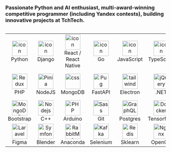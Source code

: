 ### Passionate Python and AI enthusiast, multi-award-winning competitive programmer (including Yandex contests), building innovative projects at TchTech.

<div style="display: flex; align-items: flex-start">
<table>
  <tr>
    <td align="center" width="126">
        <img src="https://techstack-generator.vercel.app/python-icon.svg" alt="icon" width="48" height="48" />
      <br>Python
    </td>
    <td align="center" width="126">
        <img src="https://techstack-generator.vercel.app/django-icon.svg" alt="icon" width="48" height="48" />
      <br>Django
    </td>
    <td align="center" width="126">
        <img src="https://skillicons.dev/icons?i=react" alt="icon" width="48" height="48" />
      <br>React / React Native
    </td>
    <td align="center" width="126">
                <img src="https://skillicons.dev/icons?i=go" alt="icon" width="48" height="48" />
      <br>Go
    </td>
    <td align="center" width="96">
        <img src="https://skillicons.dev/icons?i=js" alt="icon" width="48" height="48" />
      <br>JavaScript
    </td>
    <td align="center" width="96">
        <img src="https://skillicons.dev/icons?i=ts" alt="icon" width="48" height="48" />
      <br>TypeScript
    </td>
    <td align="center" width="96">
        <img src="https://skillicons.dev/icons?i=godot" alt="icon" width="48" height="48" />
      <br>Godot
    </td>
    <td align="center" width="96">
        <img src="https://skillicons.dev/icons?i=html" alt="icon" width="48" height="48" />
      <br>HTML
    </td>
  </tr>
  <tr>
    <td align="center"  width="96">
        <img src="https://skillicons.dev/icons?i=php" width="48" height="48" alt="Redux" />
      <br>PHP
    </td>
    <td align="center"  width="96">
        <img src="https://skillicons.dev/icons?i=nodejs" width="48" height="48" alt="Pinia" />
      <br>NodeJS
    </td>
    <td align="center" width="96">
        <img src="https://skillicons.dev/icons?i=mongodb" width="48" height="48" alt="css" />
      <br>MongoDB
    </td>
    <td align="center" width="96">
        <img src="https://skillicons.dev/icons?i=fastapi" width="48" height="48" alt="Pug" />
      <br>FastAPI
    </td>
    <td align="center" width="96">
        <img src="https://skillicons.dev/icons?i=electron" width="48" height="48" alt="tailwind" />
      <br>Electron
    </td>
    <td align="center" width="96">
        <img src="https://skillicons.dev/icons?i=dotnet" width="48" height="48" alt="jQuery" />
      <br>.NET
    </td>
    <td align="center" width="96">
        <img src="https://skillicons.dev/icons?i=discord" width="48" height="48" alt="gulp" />
      <br>Dicord bots
    </td>
    <td align="center" width="96">
        <img src="https://skillicons.dev/icons?i=css" width="48" height="48" alt="alpine" />
      <br>CSS
    </td>
  </tr>
 <tr>
      <td align="center" width="96">
        <img src="https://skillicons.dev/icons?i=bootstrap" width="48" height="48" alt="MongoDB" />
      <br>Bootstrap
    </td>
        <td align="center" width="96">
        <img src="https://skillicons.dev/icons?i=cpp" width="48" height="48" alt="Nodejs" />
      <br>C++
      </td>
      </td>
    <td align="center" width="96">
        <img src="https://skillicons.dev/icons?i=arduino" width="48" height="48" alt="PHP" />
      <br>Arduino
    </td>
              <td align="center" width="96">
        <img src="https://skillicons.dev/icons?i=git" width="48" height="48" alt="Sass" />
      <br>Git
    </td>
              <td align="center" width="96">
        <img src="https://skillicons.dev/icons?i=postgres" width="48" height="48" alt="GraphQL" />
      <br>Postgres
    </td>
              <td align="center" width="96">
        <img src="https://skillicons.dev/icons?i=tensorflow" width="48" height="48" alt="Docker" />
      <br>Tensorflow
    </td>
            <td align="center" width="96">
        <img src="https://skillicons.dev/icons?i=vscode" width="48" height="48" alt="Electron" />
      <br>VS Code
    </td>
  <td align="center" width="96">
        <img src="https://skillicons.dev/icons?i=ps" width="48" height="48" alt="bootstrap" />
      <br>Photoshop
    </td>
     </tr>
  <tr>
    <td align="center" width="96">
        <img src="https://skillicons.dev/icons?i=figma" width="48" height="48" alt="Laravel" />
      <br>Figma
    </td>
    <td align="center" width="96">
        <img src="https://skillicons.dev/icons?i=blender" width="48" height="48" alt="Symfony" />
      <br>Blender
    </td>
    <td align="center" width="96">
        <img src="https://skillicons.dev/icons?i=anaconda" width="48" height="48" alt="RabbitMQ" />
      <br>Anaconda
    </td>
    <td align="center" width="96">
        <img src="https://skillicons.dev/icons?i=selenium" width="48" height="48" alt="Kafka" />
      <br>Selenium
    </td>
     <td align="center" width="96">
        <img src="https://skillicons.dev/icons?i=sklearn" width="48" height="48" alt="Redis" />
      <br>Sklearn
    </td>
    <td align="center" width="96">
        <img src="https://skillicons.dev/icons?i=opencv" width="48" height="48" alt="Nginx" />
      <br>OpenCV
    </td>
    <td align="center" width="96">
        <img src="https://skillicons.dev/icons?i=materialui" width="48" height="48" alt="Postman" />
      <br>MaterialUI
    </td>
    <td align="center" width="96">
        <img src="https://skillicons.dev/icons?i=linux" width="48" height="48" alt="Ubuntu" />
      <br>Linux
    </td>
 </tr>
</table>
</div>
